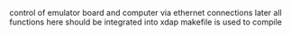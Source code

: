 control of emulator board and computer via ethernet connections
later all functions here should be integrated into xdap
makefile is used to compile 
